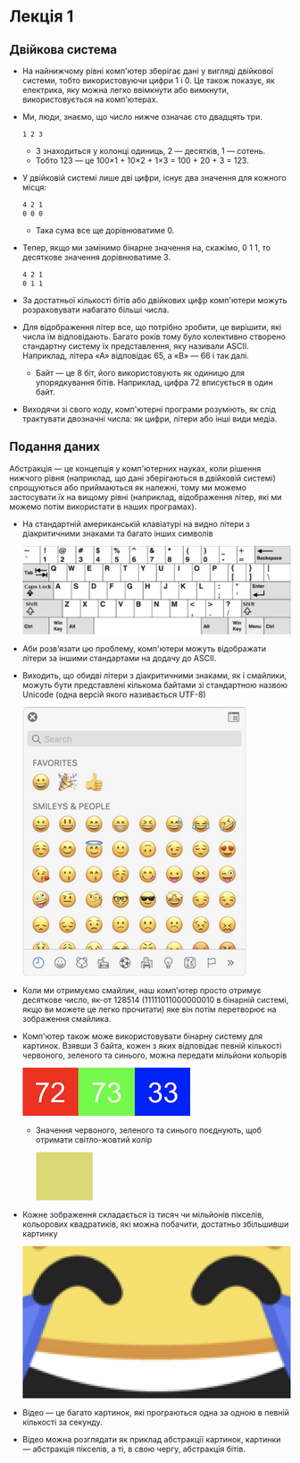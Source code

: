 # Лекція 1

## Двійкова система

-   На найнижчому рівні комп'ютер зберігає дані у вигляді двійкової системи, тобто використовуючи цифри 1 і 0. Це також показує, як електрика, яку можна легко ввімкнути або вимкнути, використовується на комп'ютерах.

-   Ми, люди, знаємо, що число нижче означає сто двадцять три.

    ```
    1 2 3
    ```

    -   3 знаходиться у колонці одиниць, 2 — десятків, 1 — сотень.
    -   Тобто 123 — це 100×1 + 10×2 + 1×3 = 100 + 20 + 3 = 123.

-   У двійковій системі лише дві цифри, існує два значення для кожного місця:

    ```
    4 2 1
    0 0 0
    ```

    -   Така сума все ще дорівнюватиме 0.

-   Тепер, якщо ми замінимо бінарне значення на, скажімо, 0 1 1, то десяткове значення дорівнюватиме 3.

    ```
    4 2 1
    0 1 1
    ```

-   За достатньої кількості бітів або двійкових цифр комп'ютери можуть розраховувати набагато більші числа.
-   Для відображення літер все, що потрібно зробити, це вирішити, які числа їм відповідають. Багато років тому було колективно створено стандартну систему їх представлення, яку називали ASCII. Наприклад, літера «А» відповідає 65, а «В» — 66 і так далі.
    -   Байт — це 8 біт, його використовують як одиницю для упорядкування бітів. Наприклад, цифра 72 вписується в один байт.
-   Виходячи зі свого коду, комп'ютерні програми розуміють, як слід трактувати двозначні числа: як цифри, літери або інші види медіа.

## Подання даних

Абстракція — це концепція у комп'ютерних науках, коли рішення нижчого рівня (наприклад, що дані зберігаються в двійковій системі) спрощуються або приймаються як належні, тому ми можемо застосувати їх на вищому рівні (наприклад, відображення літер, які ми можемо потім використати в наших програмах).

-   На стандартній американській клавіатурі на видно літери з діакритичними знаками та багато інших символів

    <img src="../_images/keyboard.png">

-   Аби розв’язати цю проблему, комп'ютери можуть відображати літери за іншими стандартами на додачу до ASCII.
-   Виходить, що обидві літери з діакритичними знаками, як і смайлики, можуть бути представлені кількома байтами зі стандартною назвою Unicode (одна версій якого називається UTF-8)

    <img src="../_images/emoji.png">

-   Коли ми отримуємо смайлик, наш комп'ютер просто отримує десяткове число, як-от 128514 (11111011000000010 в бінарній системі, якщо ви можете це легко прочитати) яке він потім перетворює на зображення смайлика.

-   Комп'ютер також може використовувати бінарну систему для картинок. Взявши 3 байта, кожен з яких відповідає певній кількості червоного, зеленого та синього, можна передати мільйони кольорів

    <img src="../_images/rgb.png">

    -   Значення червоного, зеленого та синього поєднують, щоб отримати світло-жовтий колір

        <img src="../_images/rgb_combined.png">

-   Кожне зображення складається із тисяч чи мільйонів пікселів, кольорових квадратиків, які можна побачити, достатньо збільшивши картинку

    <img src="../_images/emoji_zoomed.png">

-   Відео — це багато картинок, які програються одна за одною в певній кількості за секунду.
-   Відео можна розглядати як приклад абстракції картинок, картинки — абстракція пікселів, а ті, в свою чергу, абстракція бітів.

